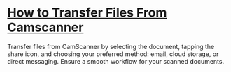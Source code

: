 # [How to Transfer Files From Camscanner](https://appzsoft.com/how-to-transfer-files-from-camscanner/)
Transfer files from CamScanner by selecting the document, tapping the share icon, and choosing your preferred method: email, cloud storage, or direct messaging. Ensure a smooth workflow for your scanned documents.

